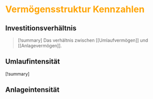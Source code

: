 # <font color="orange"> Vermögensstruktur Kennzahlen</font>

## Investitionsverhältnis
>[!summary]
>Das verhältnis zwischen [[Umlaufvermögen]] und [[Anlagevermögen]].
## Umlaufintensität
[!summary]

## Anlageintensität